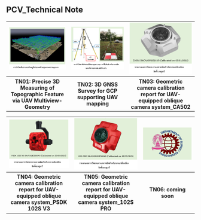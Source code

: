 ## PCV_Technical Note

<table>
	<tr>
		<td>
			<a href="https://github.com/ThirawatBan/PCV_SVCU/blob/main/PCV_TechnicalNote/Technical_Note_PDF/TN01_Precise_3D_Measuring_of_Topographic_Feature_via_UAV_Multi-View_Stereo.pdf)" target="_blank">
				<img src="https://github.com/ThirawatBan/PCV_SVCU/blob/main/PCV_TechnicalNote/thumbnails/TN01.PNG" width="100%" />
			</a>
		</td><td>
			<a href="https://github.com/ThirawatBan/PCV_SVCU/blob/main/PCV_TechnicalNote/Technical_Note_PDF/TN02_3D%20GNSS%20Survey%20for%20GCP%20supporting%20UAV%20mapping.pdf" target="_blank">
				<img src="https://github.com/ThirawatBan/PCV_SVCU/blob/main/PCV_TechnicalNote/thumbnails/TN02.PNG" width="100%" />
			</a>
		</td><td>
			<a href="https://github.com/ThirawatBan/PCV_SVCU/blob/main/PCV_TechnicalNote/Technical_Note_PDF/TN03_Geometric%20camera%20calibration%20report%20for%20UAV-equipped%20oblique%20camera%20system_CA502_SN_CA205R202115_2022_11_05.pdf" target="_blank">
				<img src="https://github.com/ThirawatBan/PCV_SVCU/blob/main/PCV_TechnicalNote/thumbnails/TN03.PNG" width="100%" />
			</a>
		</td>
	</tr> 
	<tr>
		<th>TN01: Precise 3D Measuring of Topographic Feature via UAV Multiview-Geometry</th>
		<th>TN02: 3D GNSS Survey for GCP supporting UAV mapping</th>
		<th>TN03: Geometric camera calibration report for UAV-equipped oblique camera system_CA502</th>
	</tr>
</table>

<table>
	<tr>
		<td>
				<img src="https://github.com/ThirawatBan/PCV_SVCU/blob/main/PCV_TechnicalNote/thumbnails/TN04.png" width="100%" />
		</td><td>
				<img src="https://github.com/ThirawatBan/PCV_SVCU/blob/main/PCV_TechnicalNote/thumbnails/TN05.PNG" width="100%" />
		</td><td>
				<img src="https://github.com/ThirawatBan/PCV_SVCU/blob/main/PCV_TechnicalNote/thumbnails/TN_coming%20soon.PNG" width="100%" />
			</a>
		</td>
	</tr> 
	<tr>
		<th>TN04: Geometric camera calibration report for UAV-equipped oblique camera system_PSDK 102S V3</th>
		<th>TN05: Geometric camera calibration report for UAV-equipped oblique camera system_102S PRO</th>
		<th>TN06: coming soon </th>
	</tr>
</table>
